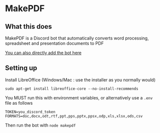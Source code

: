 # MakePDF

## What this does

MakePDF is a Discord bot that automatically converts word processing, spreadsheet and presentation documents to PDF

[You can also directly add the bot here](https://discordapp.com/oauth2/authorize?client_id=689807933415882762&scope=bot&permissions=52224)

## Setting up
Install LibreOffice (Windows/Mac : use the installer as you normally would)
```
sudo apt-get install libreoffice-core --no-install-recommends
```
You MUST run this with environment variables, or alternatively use a `.env` file as follows
```
TOKEN=you_discord_token
FORMATS=doc,docx,odt,rtf,ppt,pps,pptx,ppsx,odp,xls,xlsx,ods,csv
```
Then run the bot with `node makepdf`